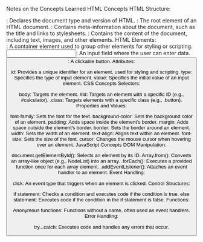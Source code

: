 Notes on the Concepts Learned
HTML Concepts
HTML Structure:

<!DOCTYPE html>: Declares the document type and version of HTML.
<html>: The root element of an HTML document.
<head>: Contains meta-information about the document, such as the title and links to stylesheets.
<body>: Contains the content of the document, including text, images, and other elements.
HTML Elements:

<div>: A container element used to group other elements for styling or scripting.
<input>: An input field where the user can enter data.
<button>: A clickable button.
Attributes:

id: Provides a unique identifier for an element, used for styling and scripting.
type: Specifies the type of input element.
value: Specifies the initial value of an input element.
CSS Concepts
Selectors:

body: Targets the <body> element.
#id: Targets an element with a specific ID (e.g., #calculator).
.class: Targets elements with a specific class (e.g., .button).
Properties and Values:

font-family: Sets the font for the text.
background-color: Sets the background color of an element.
padding: Adds space inside the element's border.
margin: Adds space outside the element's border.
border: Sets the border around an element.
width: Sets the width of an element.
text-align: Aligns text within an element.
font-size: Sets the size of the font.
cursor: Changes the mouse cursor when hovering over an element.
JavaScript Concepts
DOM Manipulation:

document.getElementById(): Selects an element by its ID.
Array.from(): Converts an array-like object (e.g., NodeList) into an array.
.forEach(): Executes a provided function once for each array element.
.addEventListener(): Attaches an event handler to an element.
Event Handling:

click: An event type that triggers when an element is clicked.
Control Structures:

if statement: Checks a condition and executes code if the condition is true.
else statement: Executes code if the condition in the if statement is false.
Functions:

Anonymous functions: Functions without a name, often used as event handlers.
Error Handling:

try...catch: Executes code and handles any errors that occur.